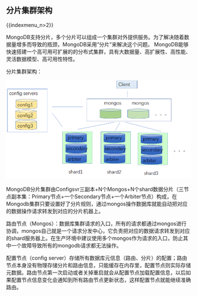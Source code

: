 ## 分片集群架构

{{indexmenu_n>2}}

MongoDB支持分片，多个分片可以组成一个集群对外提供服务。为了解决随着数据量增多而导致的瓶颈，MongoDB采用“分片”来解决这个问题。
MongoDB能够快速搭建一个高可用可扩展的的分布式集群，具有大数据量、高扩展性、高性能、灵活数据模型、高可用性特性。

分片集群架构：

![image](/images/mongodb002.png)

MongoDB分片集群由Configsvr三副本+N个Mongos+N个shard数据分片（三节点副本集：Primary节点+一个Secondary节点+一个Arbiter节点）构成，在Mongodb集群只要设置好了分片规则，通过mongos操作数据库就能自动把对应的数据操作请求转发到对应的分片机器上。

路由节点（Mongos）：数据库集群请求的入口，所有的请求都通过mongos进行协调，mongos自己就是一个请求分发中心，它负责把对应的数据请求转发到对应的shard服务器上。在生产环境中建议使用多个mongos作为请求的入口，防止其中一个故障导致所有的mongodb请求都无法操作。

配置节点（config server）存储所有数据库元信息（路由、分片）的配置；路由节点本身没有物理存储分片和路由信息，只能缓存在内存里，配置节点则实际存储元数据。路由节点第一次启动或者关掉重启就会从配置节点加载配置信息，以后如果配置节点信息变化会通知到所有路由节点更新状态，这样配置节点就能继续准确路由。
